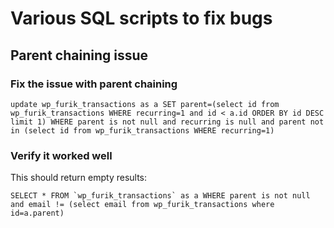 # Various SQL scripts to fix bugs

## Parent chaining issue

### Fix the issue with parent chaining 

    update wp_furik_transactions as a SET parent=(select id from wp_furik_transactions WHERE recurring=1 and id < a.id ORDER BY id DESC limit 1) WHERE parent is not null and recurring is null and parent not in (select id from wp_furik_transactions WHERE recurring=1)

### Verify it worked well

This should return empty results:

    SELECT * FROM `wp_furik_transactions` as a WHERE parent is not null and email != (select email from wp_furik_transactions where id=a.parent)

